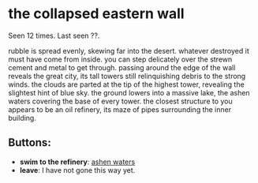 # the collapsed eastern wall

Seen 12 times. Last seen ??.

rubble is spread evenly, skewing far into the desert. whatever destroyed it must have come from inside. you can step delicately over the strewn cement and metal to get through. passing around the edge of the wall reveals the great city, its tall towers still relinquishing debris to the strong winds. the clouds are parted at the tip of the highest tower, revealing the slightest hint of blue sky. the ground lowers into a massive lake, the ashen waters covering the base of every tower. the closest structure to you appears to be an oil refinery, its maze of pipes surrounding the inner building.

## Buttons:

- **swim to the refinery**: [ashen waters](ashen-waters-Ny87bbi.md)
- **leave**: I have not gone this way yet.
